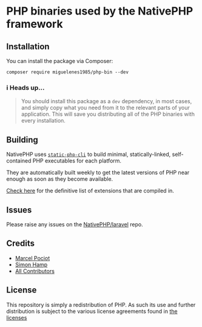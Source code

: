 # PHP binaries used by the NativePHP framework

## Installation

You can install the package via Composer:

```shell
composer require miguelenes1985/php-bin --dev
```

### ℹ️ Heads up...
> You should install this package as a `dev` dependency, in most cases, and simply copy what you need from it to the
relevant parts of your application. This will save you distributing all of the PHP binaries with every installation.

## Building

NativePHP uses [`static-php-cli`](https://static-php.dev) to build minimal, statically-linked, self-contained PHP
executables for each platform.

They are automatically built weekly to get the latest versions of PHP near enough as soon as they become available.

[Check here](https://github.com/NativePHP/php-bin/blob/main/php-extensions.txt) for the definitive list of
extensions that are compiled in.

## Issues

Please raise any issues on the [NativePHP/laravel](https://github.com/nativephp/laravel/issues/new/choose) repo.

## Credits

- [Marcel Pociot](https://github.com/mpociot)
- [Simon Hamp](https://github.com/simonhamp)
- [All Contributors](../../contributors)

## License

This repository is simply a redistribution of PHP. As such its use and further distribution is subject to the various
license agreements found in [the licenses](license-files/)
